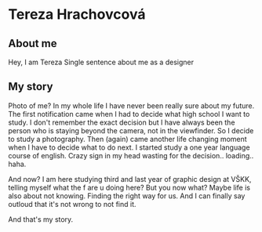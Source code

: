 # Tereza Hrachovcová
## About me 
Hey, I am Tereza
Single sentence about me as a designer
## My story
Photo of me?
In my whole life I have never been really sure about my future. The first notification came when I had to decide what high school I want to study. I don't remember the exact decision but 
I have always been the person who is staying beyond the camera, not in the viewfinder. So I decide to study a photography.
Then (again) came another life changing moment when I have to decide what to do next. I started study a one year language course of english.
Crazy sign in my head wasting for the decision.. loading.. haha.

And now? I am here studying third and last year of graphic design at VŠKK, telling myself what the f are u doing here?
But you now what? Maybe life is also about not knowing. Finding the right way for us. And I can finally say outloud that it's not wrong to not find it. 

And that's my story.
